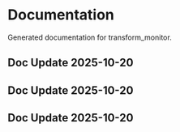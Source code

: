 # Documentation

Generated documentation for transform_monitor.

## Doc Update 2025-10-20

## Doc Update 2025-10-20

## Doc Update 2025-10-20
